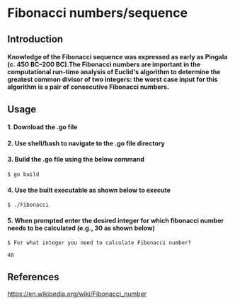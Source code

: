 # Fibonacci numbers/sequence

## Introduction

#### Knowledge of the Fibonacci sequence was expressed as early as Pingala (c. 450 BC–200 BC).The Fibonacci numbers are important in the computational run-time analysis of Euclid's algorithm to determine the greatest common divisor of two integers: the worst case input for this algorithm is a pair of consecutive Fibonacci numbers. 

## Usage

#### 1. Download the .go file

#### 2. Use shell/bash to navigate to the .go file directory 

#### 3. Build the .go file using the below command 
```
$ go build

```
#### 4. Use the built executable as shown below to execute

```
$ ./Fibonacci

```

#### 5. When prompted enter the desired integer for which fibonacci number needs to be calculated (e.g., 30 as shown below)

```
$ For what integer you need to calculate Fibonacci number? 

40
```

## References

https://en.wikipedia.org/wiki/Fibonacci_number
